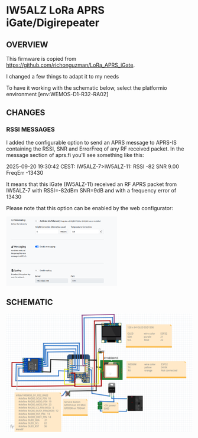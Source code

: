 # IW5ALZ LoRa APRS iGate/Digirepeater

## OVERVIEW

This firmware is copied from https://github.com/richonguzman/LoRa_APRS_iGate.

I changed a few things to adapt it to my needs

To have it working with the schematic below, select the platformio environment [env:WEMOS-D1-R32-RA02]

## CHANGES

### RSSI MESSAGES

I added the configurable option to send an APRS message to APRS-IS containing the RSSI, SNR and ErrorFreq of any RF received packet.
In the message section of aprs.fi you'll see something like this:

2025-09-20 19:30:42 CEST: IW5ALZ-7>IW5ALZ-11: RSSI -82 SNR 9.00 FreqErr -13430

It means that this iGate (IW5ALZ-11) received an RF APRS packet from IW5ALZ-7 with RSSI=-82dBm SNR=9dB and with a frequency error of 13430

Please note that this option can be enabled by the web configurator:

<img src="images/messaging_web_config.png" width="300" />

## SCHEMATIC

![images/schematics_.png](images/schematics_.png)


